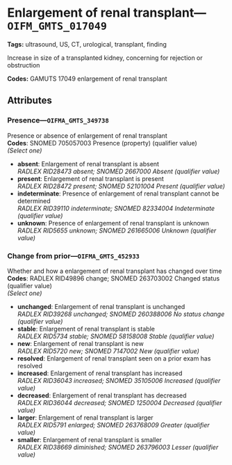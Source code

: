 # Enlargement of renal transplant—`OIFM_GMTS_017049`

**Tags:** ultrasound, US, CT, urological, transplant, finding

Increase in size of a transplanted kidney, concerning for rejection or obstruction

**Codes:** GAMUTS 17049 enlargement of renal transplant

## Attributes

### Presence—`OIFMA_GMTS_349738`

Presence or absence of enlargement of renal transplant  
**Codes**: SNOMED 705057003 Presence (property) (qualifier value)  
*(Select one)*

- **absent**: Enlargement of renal transplant is absent  
_RADLEX RID28473 absent; SNOMED 2667000 Absent (qualifier value)_
- **present**: Enlargement of renal transplant is present  
_RADLEX RID28472 present; SNOMED 52101004 Present (qualifier value)_
- **indeterminate**: Presence of enlargement of renal transplant cannot be determined  
_RADLEX RID39110 indeterminate; SNOMED 82334004 Indeterminate (qualifier value)_
- **unknown**: Presence of enlargement of renal transplant is unknown  
_RADLEX RID5655 unknown; SNOMED 261665006 Unknown (qualifier value)_

### Change from prior—`OIFMA_GMTS_452933`

Whether and how a enlargement of renal transplant has changed over time  
**Codes**: RADLEX RID49896 change; SNOMED 263703002 Changed status (qualifier value)  
*(Select one)*

- **unchanged**: Enlargement of renal transplant is unchanged  
_RADLEX RID39268 unchanged; SNOMED 260388006 No status change (qualifier value)_
- **stable**: Enlargement of renal transplant is stable  
_RADLEX RID5734 stable; SNOMED 58158008 Stable (qualifier value)_
- **new**: Enlargement of renal transplant is new  
_RADLEX RID5720 new; SNOMED 7147002 New (qualifier value)_
- **resolved**: Enlargement of renal transplant seen on a prior exam has resolved  
- **increased**: Enlargement of renal transplant has increased  
_RADLEX RID36043 increased; SNOMED 35105006 Increased (qualifier value)_
- **decreased**: Enlargement of renal transplant has decreased  
_RADLEX RID36044 decreased; SNOMED 1250004 Decreased (qualifier value)_
- **larger**: Enlargement of renal transplant is larger  
_RADLEX RID5791 enlarged; SNOMED 263768009 Greater (qualifier value)_
- **smaller**: Enlargement of renal transplant is smaller  
_RADLEX RID38669 diminished; SNOMED 263796003 Lesser (qualifier value)_